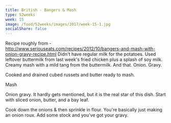 ```yaml
---
title: British - Bangers & Mash
type: 52weeks
week: 15
image: /food/52weeks/images/2017/week-15-1.jpg
socialShare: false
---
```

Recipe roughly from - http://www.seriouseats.com/recipes/2012/10/bangers-and-mash-with-onion-gravy-recipe.html
Didn't have regular milk for the potatoes.  Used leftover buttermilk from last week's fried chicken plus a splash of soy milk.  Creamy mash with a mild tang from the  buttermilk.  And that. Onion. Gravy.

Cooked and drained cubed russets and butter ready to mash.

Mash

Onion gravy. It hardly gets mentioned, but it is the real star of this dish.  Start with sliced onion, butter, and a bay leaf.

Cook down the onions & then sprinkle in flour.  You're basically just making an onion roux.  Add some stock and you've got your gravy.

